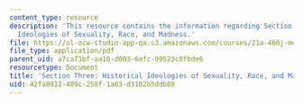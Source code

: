 ```yaml
---
content_type: resource
description: 'This resource contains the information regarding Section Three: Historical
  Ideologies of Sexuality, Race, and Madness.'
file: https://ol-ocw-studio-app-qa.s3.amazonaws.com/courses/21a-460j-medicine-religion-and-politics-in-africa-and-the-african-diaspora-spring-2005/42fa8912409c258f1a63d3102b5ddb80_MIT21A_460JS05_2_24_5_460j.pdf
file_type: application/pdf
parent_uid: a7ca71bf-aa10-d003-6afc-09523c8fbde6
resourcetype: Document
title: 'Section Three: Historical Ideologies of Sexuality, Race, and Madness'
uid: 42fa8912-409c-258f-1a63-d3102b5ddb80
---
```

